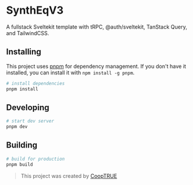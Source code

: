 # SynthEqV3

A fullstack Sveltekit template with tRPC, @auth/sveltekit, TanStack Query, and TailwindCSS.

## Installing

This project uses [pnpm](https://pnpm.io/) for dependency management. If you don't have it installed, you can install it with `npm install -g pnpm`.

```bash
# install dependencies
pnpm install
```

## Developing

```bash
# start dev server
pnpm dev
```

## Building

```bash
# build for production
pnpm build
```

> This project was created by [CoopTRUE](https://github.com/CoopTRUE)
